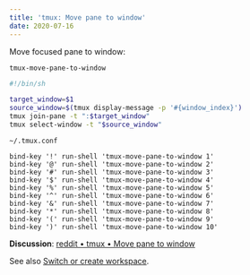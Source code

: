 ```yaml
---
title: 'tmux: Move pane to window'
date: 2020-07-16
---
```


Move focused pane to window:

`tmux-move-pane-to-window`

``` sh
#!/bin/sh

target_window=$1
source_window=$(tmux display-message -p '#{window_index}')
tmux join-pane -t ":$target_window"
tmux select-window -t "$source_window"
```

`~/.tmux.conf`

```
bind-key '!' run-shell 'tmux-move-pane-to-window 1'
bind-key '@' run-shell 'tmux-move-pane-to-window 2'
bind-key '#' run-shell 'tmux-move-pane-to-window 3'
bind-key '$' run-shell 'tmux-move-pane-to-window 4'
bind-key '%' run-shell 'tmux-move-pane-to-window 5'
bind-key '^' run-shell 'tmux-move-pane-to-window 6'
bind-key '&' run-shell 'tmux-move-pane-to-window 7'
bind-key '*' run-shell 'tmux-move-pane-to-window 8'
bind-key '(' run-shell 'tmux-move-pane-to-window 9'
bind-key ')' run-shell 'tmux-move-pane-to-window 10'
```

**Discussion**: [reddit • tmux • Move pane to window]

[reddit • tmux • Move pane to window]: https://reddit.com/r/tmux/comments/hs5cra/move_pane_to_window/

See also [Switch or create workspace].

[Switch or create workspace]: ../switch-or-create-workspace/
